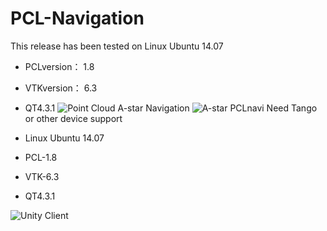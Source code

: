 # PCL-Navigation

This release has been tested on Linux Ubuntu 14.07 
* PCLversion： 1.8 
* VTKversion： 6.3 
* QT4.3.1
![Point Cloud](https://github.com/RavenTKF/PCL-Navigation/blob/master/img/%E6%8D%95%E8%8E%B7.PNG)
A-star Navigation
![A-star](https://github.com/RavenTKF/PCL-Navigation/blob/master/img/%E6%8D%95%E8%8E%B73.png)
PCLnavi
Need Tango or other device support

* Linux Ubuntu 14.07
* PCL-1.8
* VTK-6.3
* QT4.3.1

![Unity Client](https://github.com/RavenTKF/PCL-Navigation/blob/master/img/%E6%8D%95%E8%8E%B72.PNG)
